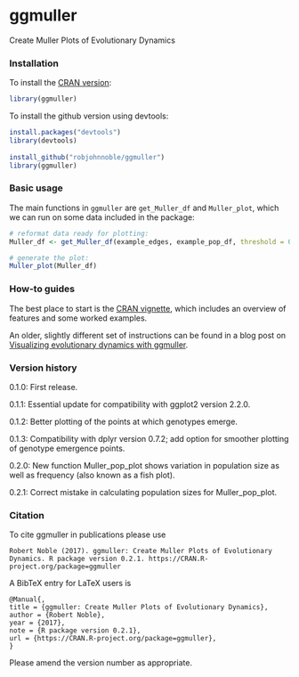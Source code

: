 ggmuller
========

Create Muller Plots of Evolutionary Dynamics

### Installation

To install the [CRAN version](https://cran.r-project.org/web/packages/ggmuller/index.html):
``` r
library(ggmuller)
```

To install the github version using devtools:

``` r
install.packages("devtools")
library(devtools)
  
install_github("robjohnnoble/ggmuller")
library(ggmuller)
```

### Basic usage

The main functions in `ggmuller` are `get_Muller_df` and `Muller_plot`, which we can run on some data included in the package:

``` r
# reformat data ready for plotting:
Muller_df <- get_Muller_df(example_edges, example_pop_df, threshold = 0.005)

# generate the plot:
Muller_plot(Muller_df)
```

### How-to guides

The best place to start is the [CRAN vignette](https://cran.r-project.org/web/packages/ggmuller/vignettes/ggmuller.html), which includes an overview of features and some worked examples.

An older, slightly different set of instructions can be found in a blog post on [Visualizing evolutionary dynamics with ggmuller](https://thesefewlines.wordpress.com/2016/08/20/how-to-ggmuller/).

### Version history

0.1.0: First release.

0.1.1: Essential update for compatibility with ggplot2 version 2.2.0.

0.1.2: Better plotting of the points at which genotypes emerge.

0.1.3: Compatibility with dplyr version 0.7.2; add option for smoother plotting of genotype emergence points.

0.2.0: New function Muller_pop_plot shows variation in population size as well as frequency (also known as a fish plot).

0.2.1: Correct mistake in calculating population sizes for Muller_pop_plot.

### Citation

To cite ggmuller in publications please use

    Robert Noble (2017). ggmuller: Create Muller Plots of Evolutionary Dynamics. R package version 0.2.1. https://CRAN.R-project.org/package=ggmuller

A BibTeX entry for LaTeX users is

    @Manual{,
    title = {ggmuller: Create Muller Plots of Evolutionary Dynamics},
    author = {Robert Noble},
    year = {2017},
    note = {R package version 0.2.1},
    url = {https://CRAN.R-project.org/package=ggmuller},
    }

Please amend the version number as appropriate.

